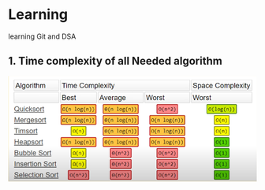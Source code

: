 # Learning
learning Git and DSA

## 1. Time complexity of all Needed algorithm
![Time complexity](https://github.com/hitaishkumar/Learning/blob/main/Time%20Complexity%20of%20all%20Sorting%20algo.png)

